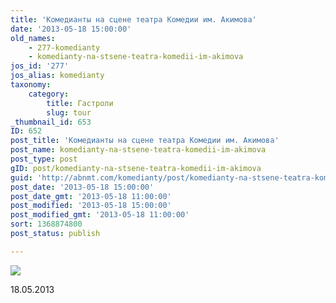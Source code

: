 ```yaml
---
title: 'Комедианты на сцене театра Комедии им. Акимова'
date: '2013-05-18 15:00:00'
old_names:
    - 277-komedianty
    - komedianty-na-stsene-teatra-komedii-im-akimova
jos_id: '277'
jos_alias: komedianty
taxonomy:
    category:
        title: Гастроли
        slug: tour
_thumbnail_id: 653
ID: 652
post_title: 'Комедианты на сцене театра Комедии им. Акимова'
post_name: komedianty-na-stsene-teatra-komedii-im-akimova
post_type: post
gID: post/komedianty-na-stsene-teatra-komedii-im-akimova
guid: 'http://abnmt.com/komedianty/post/komedianty-na-stsene-teatra-komedii-im-akimova'
post_date: '2013-05-18 15:00:00'
post_date_gmt: '2013-05-18 11:00:00'
post_modified: '2013-05-18 15:00:00'
post_modified_gmt: '2013-05-18 11:00:00'
sort: 1368874800
post_status: publish

---
```


![](image-01.jpg)


18.05.2013